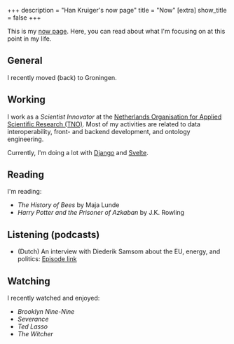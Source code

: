 +++
description = "Han Kruiger's now page"
title = "Now"
[extra]
show_title = false
+++

This is my [now page](https://nownownow.com/about).
Here, you can read about what I'm focusing on at this point in my life.

## General
I recently moved (back) to Groningen.

## Working
I work as a *Scientist Innovator* at the [Netherlands Organisation for Applied Scientific Research (TNO)](https://www.tno.nl/en/).
Most of my activities are related to data interoperability, front- and backend development, and ontology engineering.

Currently, I'm doing a lot with [Django](https://www.djangoproject.com) and [Svelte](https://svelte.dev/).

## Reading
I'm reading:

- *The History of Bees* by Maja Lunde
- *Harry Potter and the Prisoner of Azkaban* by J.K. Rowling

## Listening (podcasts)

- (Dutch) An interview with Diederik Samsom about the EU, energy, and politics: [Episode link](https://pca.st/episode/f5e4910f-7bec-40f0-80e1-f5504881a85d) 

## Watching
I recently watched and enjoyed:

- *Brooklyn Nine-Nine*
- *Severance*
- *Ted Lasso*
- *The Witcher*

